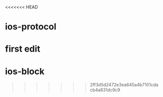 <<<<<<< HEAD
# ios-protocol
first edit
=======
# ios-block
>>>>>>> 2ff3d5d2472e3ea645a4b7101cdacb4a831dc9c9
